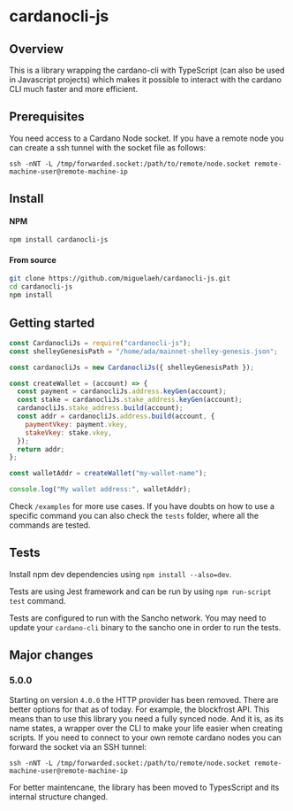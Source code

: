 # cardanocli-js

## Overview

This is a library wrapping the cardano-cli with TypeScript (can also be used in Javascript projects) which makes it possible to interact with the cardano CLI much faster and more efficient.

## Prerequisites

You need access to a Cardano Node socket. If you have a remote node you can create a ssh tunnel with the socket file as follows:

```
ssh -nNT -L /tmp/forwarded.socket:/path/to/remote/node.socket remote-machine-user@remote-machine-ip
```

## Install

#### NPM

```bash
npm install cardanocli-js
```

#### From source

```bash
git clone https://github.com/miguelaeh/cardanocli-js.git
cd cardanocli-js
npm install
```

## Getting started

```javascript
const CardanocliJs = require("cardanocli-js");
const shelleyGenesisPath = "/home/ada/mainnet-shelley-genesis.json";

const cardanocliJs = new CardanocliJs({ shelleyGenesisPath });

const createWallet = (account) => {
  const payment = cardanocliJs.address.keyGen(account);
  const stake = cardanocliJs.stake_address.keyGen(account);
  cardanocliJs.stake_address.build(account);
  const addr = cardanocliJs.address.build(account, {
    paymentVkey: payment.vkey,
    stakeVkey: stake.vkey,
  });
  return addr;
};

const walletAddr = createWallet("my-wallet-name");

console.log("My wallet address:", walletAddr);
```

Check `/examples` for more use cases. If you have doubts on how to use a specific command you can also check the `tests` folder, where all the commands are tested.

## Tests

Install npm dev dependencies using `npm install --also=dev`.

Tests are using Jest framework and can be run by using `npm run-script test` command.

Tests are configured to run with the Sancho network. You may need to update your `cardano-cli` binary to the sancho one in order to run the tests.

## Major changes

### 5.0.0

Starting on version `4.0.0` the HTTP provider has been removed. There are better options for that as of today. For example, the blockfrost API.
This means than to use this library you need a fully synced node. And it is, as its name states, a wrapper over the CLI to make your life easier when creating scripts.
If you need to connect to your own remote cardano nodes you can forward the socket via an SSH tunnel:

```
ssh -nNT -L /tmp/forwarded.socket:/path/to/remote/node.socket remote-machine-user@remote-machine-ip
```

For better maintencane, the library has been moved to TypesScript and its internal structure changed.
